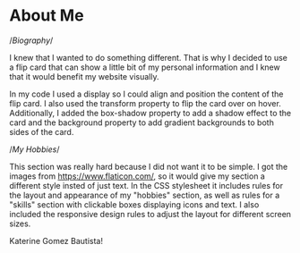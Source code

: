 # About Me

/*Biography*/

I knew that I wanted to do something different. That is why I decided to use a flip card that can show a little bit of my personal information and I knew that it would benefit my website visually.

In my code I used a display so I could align and position the content of the flip card. I also used the transform property to flip the card over on hover. Additionally, I added the box-shadow property to add a shadow effect to the card and the background property to add gradient backgrounds to both sides of the card.

/*My Hobbies*/

This section was really hard because I did not want it to be simple. I got the images from https://www.flaticon.com/, so it would give my section a different style insted of just text. In the CSS stylesheet it includes rules for the layout and appearance of my "hobbies" section, as well as rules for a "skills" section with clickable boxes displaying icons and text. I also included the responsive design rules to adjust the layout for different screen sizes.





Katerine Gomez Bautista!